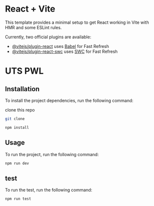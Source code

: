 # React + Vite

This template provides a minimal setup to get React working in Vite with HMR and some ESLint rules.

Currently, two official plugins are available:

- [@vitejs/plugin-react](https://github.com/vitejs/vite-plugin-react/blob/main/packages/plugin-react/README.md) uses [Babel](https://babeljs.io/) for Fast Refresh
- [@vitejs/plugin-react-swc](https://github.com/vitejs/vite-plugin-react-swc) uses [SWC](https://swc.rs/) for Fast Refresh

# UTS PWL

## Installation

To install the project dependencies, run the following command:

clone this repo

```bash
git clone
```

```bash
npm install
```

## Usage

To run the project, run the following command:

```bash
npm run dev
```

## test

To run the test, run the following command:

```bash
npm run test
```
